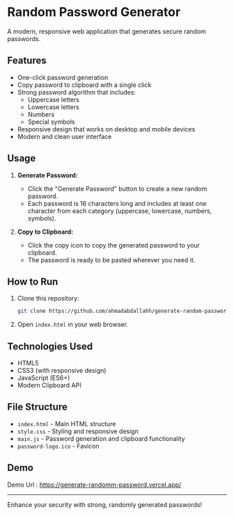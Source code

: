 # Random Password Generator

A modern, responsive web application that generates secure random passwords.

## Features

- One-click password generation
- Copy password to clipboard with a single click
- Strong password algorithm that includes:
  - Uppercase letters
  - Lowercase letters
  - Numbers
  - Special symbols
- Responsive design that works on desktop and mobile devices
- Modern and clean user interface

## Usage

1. **Generate Password:**

   - Click the "Generate Password" button to create a new random password.
   - Each password is 16 characters long and includes at least one character from each category (uppercase, lowercase, numbers, symbols).

2. **Copy to Clipboard:**
   - Click the copy icon to copy the generated password to your clipboard.
   - The password is ready to be pasted wherever you need it.

## How to Run

1. Clone this repository:
   ```sh
   git clone https://github.com/ahmadabdallahh/generate-random-password
   ```
2. Open `index.html` in your web browser.

## Technologies Used

- HTML5
- CSS3 (with responsive design)
- JavaScript (ES6+)
- Modern Clipboard API

## File Structure

- `index.html` - Main HTML structure
- `style.css` - Styling and responsive design
- `main.js` - Password generation and clipboard functionality
- `password-logo.ico` - Favicon

## Demo

Demo Url : https://generate-randomm-password.vercel.app/

---

Enhance your security with strong, randomly generated passwords!
